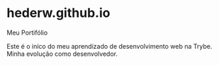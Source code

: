 # hederw.github.io
Meu Portifólio

Este é o iníco do meu aprendizado de desenvolvimento web na Trybe.
Minha evolução como desenvolvedor.
